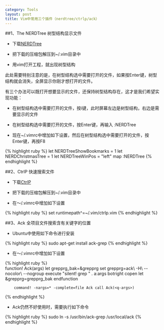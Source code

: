```yaml
---
category: Tools
layout: post
title: Vim中常用三个插件（nerdtree/ctrlp/ack）
---
```


##1、The NERDTree 树型结构显示文件

* 下载[NERDTree](http://www.vim.org/scripts/script.php?script_id=1658)

* 把下载的压缩包解压到~/.vim目录中

* 用vim打开工程，就出现树型结构

此处需要特别注意的是，在树型结构选中需要打开的文件，如果按Enter键，树型结构就会消失，全屏显示你刚才想打开的文件。

有三个办法可以既打开想要显示的文件，还保持树型结构存在，这才是我们希望实现功能：

* 在树型结构选中需要打开的文件，按i键，此时屏幕左边是树型结构，右边是需要显示的文件

* 在树型结构选中需要打开的文件，按Enter键，再输入 :NERDTree

* 现在~/.vimrc中增加如下设置，然后在树型结构选中需要打开的文件，按Enter键，再按F8

{% highlight ruby %}
      let NERDTreeShowBookmarks = 1
	  let NERDChristmasTree = 1
	  let NERDTreeWinPos = "left"
      map <F8> :NERDTree<CR> 
{% endhighlight %}

##2、CtrlP 快速搜索文件

* 下载[CtrlP](http://kien.github.io/ctrlp.vim/)

* 把下载的压缩包解压到~/.vim目录中

* 在～/.vimrc中增加如下设置

{% highlight ruby %}
      set runtimepath^=~/.vim/ctrlp.vim
{% endhighlight %}

##3、Ack 全项目文件搜索含有关键字的位置

* Ubuntu中使用如下命令进行安装

{% highlight ruby %}
      sudo apt-get install ack-grep
{% endhighlight %}

* 在～/.vimrc中增加如下设置

{% highlight ruby %}      
      function! Ack(args)
	    let grepprg_bak=&grepprg
	    set grepprg=ack\ -H\ --nocolor\ --nogroup
	    execute "silent! grep " . a:args
		botright copen
	    let &grepprg=grepprg_bak
		endfunction

	    command! -nargs=* -complete=file Ack call Ack(<q-args>)
{% endhighlight %}

* Ack仍然不好使用时，需要执行如下命令

{% highlight ruby %}
      sudo ln -s /usr/bin/ack-grep /usr/local/ack
{% endhighlight %}